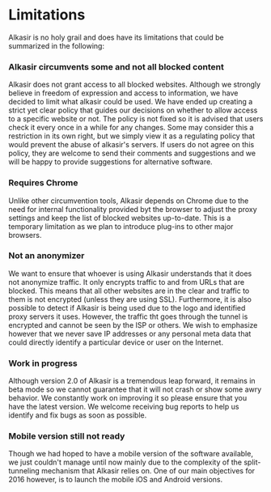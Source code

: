 # Limitations

Alkasir is no holy grail and does have its limitations that could be summarized in the following:

### Alkasir circumvents some and not all blocked content

Alkasir does not grant access to all blocked websites. Although we strongly believe in freedom of expression and access to information, we have decided to limit what alkasir could be used. We have ended up creating a strict yet clear policy that guides our decisions on whether to allow access to a specific website or not. The policy is not fixed so it is advised that users check it every once in a while for any changes. Some may consider this a restriction in its own right, but we simply view it as a regulating policy that would prevent the abuse of alkasir's servers. If users do not agree on this policy, they are welcome to send their comments and suggestions and we will be happy to provide suggestions for alternative software.

### Requires Chrome

Unlike other circumvention tools, Alkasir depends on Chrome due to the need for internal functionality provided byt the browser to adjust the proxy settings and keep the list of blocked websites up-to-date. This is a temporary limitation as we plan to introduce plug-ins to other major browsers.

### Not an anonymizer

We want to ensure that whoever is using Alkasir understands that it does not anonymize traffic. It only encrypts traffic to and from URLs that are blocked. This means that all other websites are in the clear and traffic to them is not encrypted (unless they are using SSL). Furthermore, it is also possible to detect if Alkasir is being used due to the logo and identified proxy servers it uses. However, the traffic tht goes through the tunnel is encrypted and cannot be seen by the ISP or others. We wish to emphasize however that we never save IP addresses or any personal meta data that could directly identify a particular device or user on the Internet.

### Work in progress

Although version 2.0 of Alkasir is a tremendous leap forward, it remains in beta mode so we cannot guarantee that it will not crash or show some awry behavior. We constantly work on improving it so please ensure that you have the latest version. We welcome receiving bug reports to help us identify and fix bugs as soon as possible.

### Mobile version still not ready

Though we had hoped to have a mobile version of the software available, we just couldn't manage until now mainly due to the complexity of the split-tunneling mechanism that Alkasir relies on. One of our main objectives for 2016 however, is to launch the mobile iOS and Android versions.

